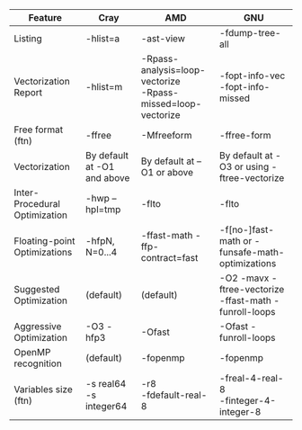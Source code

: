 


| Feature                       | Cray                         | AMD                                  | GNU                                                   |
| ------------------------------|------------------------------|--------------------------------------|-------------------------------------------------------|
| Listing                       | -hlist=a                     | -ast-view                            | -fdump-tree-all                                       |
| Vectorization Report          | -hlist=m                     | -Rpass-analysis=loop-vectorize<br/>-Rpass-missed=loop-vectorize | -fopt-info-vec<br/>-fopt-info-missed
| Free format (ftn)             | -ffree                       | -Mfreeform                           | -ffree-form                                           |
| Vectorization                 | By default at -O1 and above  | By default at –O1 or above           | By default at -O3 or using -ftree-vectorize           |
| Inter-Procedural Optimization | -hwp –hpl=tmp                | -flto                                | -flto                                                 |
| Floating-point Optimizations  | -hfpN, N=0...4               | -ffast-math -ffp- contract=fast      | -f[no-]fast-math or -funsafe-math-optimizations       |
| Suggested Optimization        | (default)                    | (default)                            | -O2 -mavx -ftree-vectorize -ffast-math -funroll-loops |
| Aggressive Optimization       | -O3 -hfp3                    | -Ofast                               | -Ofast -funroll-loops                                 |
| OpenMP recognition            | (default)                    | -fopenmp                             | -fopenmp                                              |
| Variables size (ftn)          | -s real64<br/>-s integer64   | -r8<br/>-fdefault-real-8             | -freal-4-real-8<br/>-finteger-4-integer-8             | 